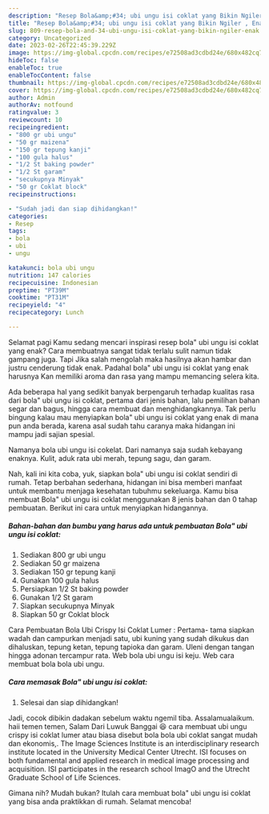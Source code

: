 ```yaml
---
description: "Resep Bola&amp;#34; ubi ungu isi coklat yang Bikin Ngiler , Enak"
title: "Resep Bola&amp;#34; ubi ungu isi coklat yang Bikin Ngiler , Enak"
slug: 809-resep-bola-and-34-ubi-ungu-isi-coklat-yang-bikin-ngiler-enak
category: Uncategorized
date: 2023-02-26T22:45:39.229Z
image: https://img-global.cpcdn.com/recipes/e72508ad3cdbd24e/680x482cq70/bola-ubi-ungu-isi-coklat-foto-resep-utama.jpg
hideToc: false
enableToc: true
enableTocContent: false
thumbnail: https://img-global.cpcdn.com/recipes/e72508ad3cdbd24e/680x482cq70/bola-ubi-ungu-isi-coklat-foto-resep-utama.jpg
cover: https://img-global.cpcdn.com/recipes/e72508ad3cdbd24e/680x482cq70/bola-ubi-ungu-isi-coklat-foto-resep-utama.jpg
author: Admin
authorAv: notfound
ratingvalue: 3
reviewcount: 10
recipeingredient:
- "800 gr ubi ungu"
- "50 gr maizena"
- "150 gr tepung kanji"
- "100 gula halus"
- "1/2 St baking powder"
- "1/2 St garam"
- "secukupnya Minyak"
- "50 gr Coklat block"
recipeinstructions:

- "Sudah jadi dan siap dihidangkan!"
categories:
- Resep
tags:
- bola
- ubi
- ungu

katakunci: bola ubi ungu 
nutrition: 147 calories
recipecuisine: Indonesian
preptime: "PT39M"
cooktime: "PT31M"
recipeyield: "4"
recipecategory: Lunch

---
```



Selamat pagi Kamu sedang mencari inspirasi resep bola&#34; ubi ungu isi coklat yang enak? Cara membuatnya sangat tidak terlalu sulit namun tidak gampang juga. Tapi Jika salah mengolah maka hasilnya akan hambar dan justru cenderung tidak enak. Padahal bola&#34; ubi ungu isi coklat yang enak harusnya Kan memiliki aroma dan rasa yang mampu memancing selera kita.


Ada beberapa hal yang sedikit banyak berpengaruh terhadap kualitas rasa dari bola&#34; ubi ungu isi coklat, pertama dari jenis bahan, lalu pemilihan bahan segar dan bagus, hingga cara membuat dan menghidangkannya. Tak perlu bingung kalau mau menyiapkan bola&#34; ubi ungu isi coklat yang enak di mana pun anda berada, karena asal sudah tahu caranya maka hidangan ini mampu jadi sajian spesial.

Namanya bola ubi ungu isi cokelat. Dari namanya saja sudah kebayang enaknya. Kulit, aduk rata ubi merah, tepung sagu, dan garam.


Nah, kali ini kita coba, yuk, siapkan bola&#34; ubi ungu isi coklat sendiri di rumah. Tetap berbahan sederhana, hidangan ini bisa memberi manfaat untuk membantu menjaga kesehatan tubuhmu sekeluarga. Kamu bisa membuat Bola&#34; ubi ungu isi coklat menggunakan 8 jenis bahan dan 0 tahap pembuatan. Berikut ini cara untuk menyiapkan hidangannya.

<!--inarticleads1-->

##### Bahan-bahan dan bumbu yang harus ada untuk pembuatan Bola&#34; ubi ungu isi coklat:

1. Sediakan 800 gr ubi ungu
1. Sediakan 50 gr maizena
1. Sediakan 150 gr tepung kanji
1. Gunakan 100 gula halus
1. Persiapkan 1/2 St baking powder
1. Gunakan 1/2 St garam
1. Siapkan secukupnya Minyak
1. Siapkan 50 gr Coklat block


Cara Pembuatan Bola Ubi Crispy Isi Coklat Lumer : Pertama- tama siapkan wadah dan campurkan menjadi satu, ubi kuning yang sudah dikukus dan dihaluskan, tepung ketan, tepung tapioka dan garam. Uleni dengan tangan hingga adonan tercampur rata. Web bola ubi ungu isi keju. Web cara membuat bola bola ubi ungu. 

<!--inarticleads2-->

##### Cara memasak Bola&#34; ubi ungu isi coklat:


1. Selesai dan siap dihidangkan!

Jadi, cocok dibikin dadakan sebelum waktu ngemil tiba. Assalamualaikum. haii temen temen, Salam Dari Luwuk Banggai 😆 cara membuat ubi ungu crispy isi coklat lumer atau biasa disebut bola bola ubi coklat sangat mudah dan ekonomis,. The Image Sciences Institute is an interdisciplinary research institute located in the University Medical Center Utrecht. ISI focuses on both fundamental and applied research in medical image processing and acquisition. ISI participates in the research school ImagO and the Utrecht Graduate School of Life Sciences. 

Gimana nih? Mudah bukan? Itulah cara membuat bola&#34; ubi ungu isi coklat yang bisa anda praktikkan di rumah. Selamat mencoba!
